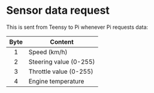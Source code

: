 # Sensor data request

This is sent from Teensy to Pi whenever Pi requests data:

| Byte  | Content               |
|:-----:| --------------------- |
| 1     | Speed (km/h)          |
| 2     | Steering value (0-255)|
| 3     | Throttle value (0-255)|
| 4     | Engine temperature    |

